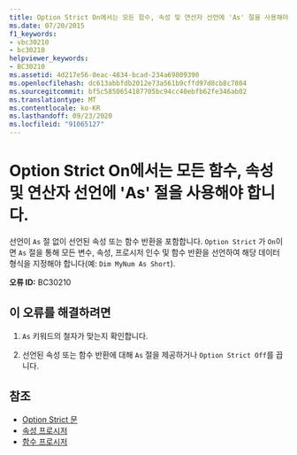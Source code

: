 ```yaml
---
title: Option Strict On에서는 모든 함수, 속성 및 연산자 선언에 'As' 절을 사용해야 합니다.
ms.date: 07/20/2015
f1_keywords:
- vbc30210
- bc30210
helpviewer_keywords:
- BC30210
ms.assetid: 4d217e56-0eac-4834-bcad-234a69809390
ms.openlocfilehash: dc613abbfdb2012e73a561b9cffd97d8cb8c7804
ms.sourcegitcommit: bf5c5850654187705bc94cc40ebfb62fe346ab02
ms.translationtype: MT
ms.contentlocale: ko-KR
ms.lasthandoff: 09/23/2020
ms.locfileid: "91065127"
---
```

# <a name="option-strict-on-requires-all-function-property-and-operator-declarations-to-have-an-as-clause"></a>Option Strict On에서는 모든 함수, 속성 및 연산자 선언에 'As' 절을 사용해야 합니다.

선언이 `As` 절 없이 선언된 속성 또는 함수 반환을 포함합니다. `Option Strict` 가 `On`이면 `As` 절을 통해 모든 변수, 속성, 프로시저 인수 및 함수 반환을 선언하여 해당 데이터 형식을 지정해야 합니다(예: `Dim MyNum As Short`).  
  
 **오류 ID:** BC30210  
  
## <a name="to-correct-this-error"></a>이 오류를 해결하려면  
  
1. `As` 키워드의 철자가 맞는지 확인합니다.  
  
2. 선언된 속성 또는 함수 반환에 대해 `As` 절을 제공하거나 `Option Strict Off`를 끕니다.  
  
## <a name="see-also"></a>참조

- [Option Strict 문](../language-reference/statements/option-strict-statement.md)
- [속성 프로시저](../programming-guide/language-features/procedures/property-procedures.md)
- [함수 프로시저](../programming-guide/language-features/procedures/function-procedures.md)
